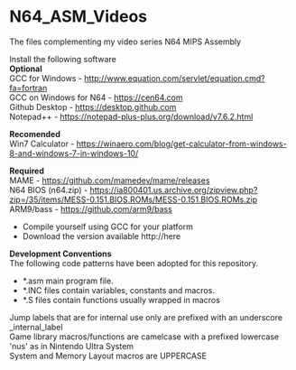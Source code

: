 # N64_ASM_Videos
The files complementing my video series N64 MIPS Assembly 

Install the following software  
**Optional**  
GCC for Windows - http://www.equation.com/servlet/equation.cmd?fa=fortran  
GCC on Windows for N64 - https://cen64.com  
Github Desktop - https://desktop.github.com  
Notepad++ - https://notepad-plus-plus.org/download/v7.6.2.html  

**Recomended**  
Win7 Calculator - https://winaero.com/blog/get-calculator-from-windows-8-and-windows-7-in-windows-10/  

**Required**  
MAME - https://github.com/mamedev/mame/releases  
N64 BIOS (n64.zip) - https://ia800401.us.archive.org/zipview.php?zip=/35/items/MESS-0.151.BIOS.ROMs/MESS-0.151.BIOS.ROMs.zip  
ARM9/bass - https://github.com/arm9/bass  
* Compile yourself using GCC for your platform  
* Download the version available http://here  

**Development Conventions**  
The following code patterns have been adopted for this repository.
* *.asm main program file.
* *.INC files contain variables, constants and macros.
* *.S files contain functions usually wrapped in macros

Jump labels that are for internal use only are prefixed with an underscore _internal_label  
Game library macros/functions are camelcase with a prefixed lowercase 'nus' as in Nintendo Ultra System  
System and Memory Layout macros are UPPERCASE  

